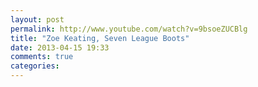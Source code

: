 ```yaml
---
layout: post
permalink: http://www.youtube.com/watch?v=9bsoeZUCBlg
title: "Zoe Keating, Seven League Boots"
date: 2013-04-15 19:33
comments: true
categories: 
---
```


